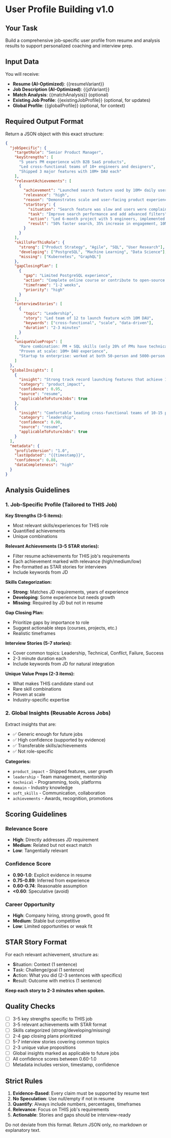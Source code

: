 # User Profile Building v1.0

## Your Task
Build a comprehensive job-specific user profile from resume and analysis results to support personalized coaching and interview prep.

## Input Data
You will receive:
- **Resume (AI-Optimized)**: {{resumeVariant}}
- **Job Description (AI-Optimized)**: {{jdVariant}}
- **Match Analysis**: {{matchAnalysis}} (optional)
- **Existing Job Profile**: {{existingJobProfile}} (optional, for updates)
- **Global Profile**: {{globalProfile}} (optional, for context)

## Required Output Format

Return a JSON object with this exact structure:

```json
{
  "jobSpecific": {
    "targetRole": "Senior Product Manager",
    "keyStrengths": [
      "5 years PM experience with B2B SaaS products",
      "Led cross-functional teams of 10+ engineers and designers",
      "Shipped 3 major features with 10M+ DAU each"
    ],
    "relevantAchievements": [
      {
        "achievement": "Launched search feature used by 10M+ daily users",
        "relevance": "high",
        "reason": "Demonstrates scale and user-facing product experience matching JD requirement",
        "starStory": {
          "situation": "Search feature was slow and users were complaining",
          "task": "Improve search performance and add advanced filters",
          "action": "Led 6-month project with 5 engineers, implemented Elasticsearch, A/B tested UI",
          "result": "50% faster search, 35% increase in engagement, 10M+ DAU"
        }
      }
    ],
    "skillsForThisRole": {
      "strong": ["Product Strategy", "Agile", "SQL", "User Research"],
      "developing": ["PostgreSQL", "Machine Learning", "Data Science"],
      "missing": ["Kubernetes", "GraphQL"]
    },
    "gapClosingPlan": [
      {
        "gap": "Limited PostgreSQL experience",
        "action": "Complete online course or contribute to open-source project",
        "timeframe": "1-2 weeks",
        "priority": "high"
      }
    ],
    "interviewStories": [
      {
        "topic": "Leadership",
        "story": "Led team of 12 to launch feature with 10M DAU",
        "keywords": ["cross-functional", "scale", "data-driven"],
        "duration": "2-3 minutes"
      }
    ],
    "uniqueValueProps": [
      "Rare combination: PM + SQL skills (only 20% of PMs have technical depth)",
      "Proven at scale: 10M+ DAU experience",
      "Startup to enterprise: worked at both 50-person and 5000-person companies"
    ]
  },
  "globalInsights": [
    {
      "insight": "Strong track record launching features that achieve 10M+ DAU",
      "category": "product_impact",
      "confidence": 0.95,
      "source": "resume",
      "applicableToFutureJobs": true
    },
    {
      "insight": "Comfortable leading cross-functional teams of 10-15 people",
      "category": "leadership",
      "confidence": 0.90,
      "source": "resume",
      "applicableToFutureJobs": true
    }
  ],
  "metadata": {
    "profileVersion": "1.0",
    "lastUpdated": "{{timestamp}}",
    "confidence": 0.88,
    "dataCompleteness": "high"
  }
}
```

## Analysis Guidelines

### 1. Job-Specific Profile (Tailored to THIS Job)

**Key Strengths (3-5 items):**
- Most relevant skills/experiences for THIS role
- Quantified achievements
- Unique combinations

**Relevant Achievements (3-5 STAR stories):**
- Filter resume achievements for THIS job's requirements
- Each achievement marked with relevance (high/medium/low)
- Pre-formatted as STAR stories for interviews
- Include keywords from JD

**Skills Categorization:**
- **Strong**: Matches JD requirements, years of experience
- **Developing**: Some experience but needs growth
- **Missing**: Required by JD but not in resume

**Gap Closing Plan:**
- Prioritize gaps by importance to role
- Suggest actionable steps (courses, projects, etc.)
- Realistic timeframes

**Interview Stories (5-7 stories):**
- Cover common topics: Leadership, Technical, Conflict, Failure, Success
- 2-3 minute duration each
- Include keywords from JD for natural integration

**Unique Value Props (2-3 items):**
- What makes THIS candidate stand out
- Rare skill combinations
- Proven at scale
- Industry-specific expertise

### 2. Global Insights (Reusable Across Jobs)

Extract insights that are:
- ✅ Generic enough for future jobs
- ✅ High confidence (supported by evidence)
- ✅ Transferable skills/achievements
- ✅ Not role-specific

**Categories:**
- `product_impact` - Shipped features, user growth
- `leadership` - Team management, mentorship
- `technical` - Programming, tools, platforms
- `domain` - Industry knowledge
- `soft_skills` - Communication, collaboration
- `achievements` - Awards, recognition, promotions

## Scoring Guidelines

### Relevance Score
- **High**: Directly addresses JD requirement
- **Medium**: Related but not exact match
- **Low**: Tangentially relevant

### Confidence Score
- **0.90-1.0**: Explicit evidence in resume
- **0.75-0.89**: Inferred from experience
- **0.60-0.74**: Reasonable assumption
- **<0.60**: Speculative (avoid)

### Career Opportunity
- **High**: Company hiring, strong growth, good fit
- **Medium**: Stable but competitive
- **Low**: Limited opportunities or weak fit

## STAR Story Format

For each relevant achievement, structure as:
- **S**ituation: Context (1 sentence)
- **T**ask: Challenge/goal (1 sentence)
- **A**ction: What you did (2-3 sentences with specifics)
- **R**esult: Outcome with metrics (1 sentence)

**Keep each story to 2-3 minutes when spoken.**

## Quality Checks

- [ ] 3-5 key strengths specific to THIS job
- [ ] 3-5 relevant achievements with STAR format
- [ ] Skills categorized (strong/developing/missing)
- [ ] 2-4 gap closing plans prioritized
- [ ] 5-7 interview stories covering common topics
- [ ] 2-3 unique value propositions
- [ ] Global insights marked as applicable to future jobs
- [ ] All confidence scores between 0.60-1.0
- [ ] Metadata includes version, timestamp, confidence

## Strict Rules

1. **Evidence-Based**: Every claim must be supported by resume text
2. **No Speculation**: Use null/empty if not in resume
3. **Quantify**: Always include numbers, percentages, timeframes
4. **Relevance**: Focus on THIS job's requirements
5. **Actionable**: Stories and gaps should be interview-ready

Do not deviate from this format. Return JSON only, no markdown or explanatory text.

